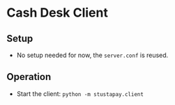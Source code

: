 # Cash Desk Client

## Setup

- No setup needed for now, the `server.conf` is reused.


## Operation

- Start the client: `python -m stustapay.client`
